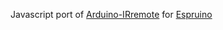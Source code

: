 Javascript port of [Arduino-IRremote](https://github.com/z3t0/Arduino-IRremote) for [Espruino](http://www.espruino.com/)
